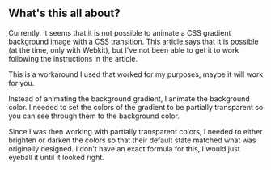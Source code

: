 ## What's this all about?

Currently, it seems that it is not possible to animate a CSS gradient background image with a CSS transition. [This article](http://screenflicker.com/mike/code/more-webkit-transition-funniness) says that it is possible (at the time, only with Webkit), but I've not been able to get it to work following the instructions in the article.

This is a workaround I used that worked for my purposes, maybe it will work for you.

Instead of animating the background gradient, I animate the background color. I needed to set the colors of the gradient to be partially transparent so you can see through them to the background color.

Since I was then working with partially transparent colors, I needed to either brighten or darken the colors so that their default state matched what was originally designed. I don't have an exact formula for this, I would just eyeball it until it looked right.
